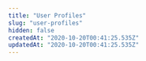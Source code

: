 ```yaml
---
title: "User Profiles"
slug: "user-profiles"
hidden: false
createdAt: "2020-10-20T00:41:25.535Z"
updatedAt: "2020-10-20T00:41:25.535Z"
---
```

